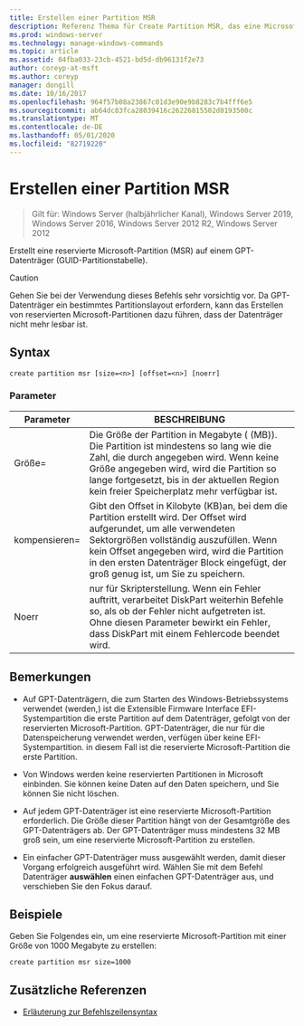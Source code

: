 ```yaml
---
title: Erstellen einer Partition MSR
description: Referenz Thema für Create Partition MSR, das eine Microsoft Reserved (MSR)-Partition auf einem GPT-Datenträger (GUID-Partitionstabelle) erstellt.
ms.prod: windows-server
ms.technology: manage-windows-commands
ms.topic: article
ms.assetid: 04fba033-23cb-4521-bd5d-db96131f2e73
author: coreyp-at-msft
ms.author: coreyp
manager: dongill
ms.date: 10/16/2017
ms.openlocfilehash: 964f57b08a23867c01d3e90e9b8283c7b4fff6e5
ms.sourcegitcommit: ab64dc83fca28039416c26226815502d0193500c
ms.translationtype: MT
ms.contentlocale: de-DE
ms.lasthandoff: 05/01/2020
ms.locfileid: "82719220"
---
```

# <a name="create-partition-msr"></a>Erstellen einer Partition MSR

> Gilt für: Windows Server (halbjährlicher Kanal), Windows Server 2019, Windows Server 2016, Windows Server 2012 R2, Windows Server 2012

Erstellt eine reservierte Microsoft-Partition (MSR) auf einem GPT-Datenträger (GUID-Partitionstabelle).
  
> [!CAUTION]  
> Gehen Sie bei der Verwendung dieses Befehls sehr vorsichtig vor. Da GPT-Datenträger ein bestimmtes Partitionslayout erfordern, kann das Erstellen von reservierten Microsoft-Partitionen dazu führen, dass der Datenträger nicht mehr lesbar ist.
  
## <a name="syntax"></a>Syntax  
  
```  
create partition msr [size=<n>] [offset=<n>] [noerr]  
```  
  
### <a name="parameters"></a>Parameter  
  
|  Parameter  |                                                                                                                         BESCHREIBUNG                                                                                                                         |
|-------------|-------------------------------------------------------------------------------------------------------------------------------------------------------------------------------------------------------------------------------------------------------------|
|  Größe\=<n>  |               Die Größe der Partition in Megabyte ( \(MB\)). Die Partition ist mindestens so lang wie die Zahl, die durch <n>angegeben wird. Wenn keine Größe angegeben wird, wird die Partition so lange fortgesetzt, bis in der aktuellen Region kein freier Speicherplatz mehr verfügbar ist.               |
| kompensieren\=<n> | Gibt den Offset in Kilobyte \(KB\)an, bei dem die Partition erstellt wird. Der Offset wird aufgerundet, um alle verwendeten Sektorgrößen vollständig auszufüllen. Wenn kein Offset angegeben wird, wird die Partition in den ersten Datenträger Block eingefügt, der groß genug ist, um Sie zu speichern. |
|    Noerr    |                            nur für Skripterstellung. Wenn ein Fehler auftritt, verarbeitet DiskPart weiterhin Befehle so, als ob der Fehler nicht aufgetreten ist. Ohne diesen Parameter bewirkt ein Fehler, dass DiskPart mit einem Fehlercode beendet wird.                             |
  
## <a name="remarks"></a>Bemerkungen  
  
-   Auf GPT-Datenträgern, die zum Starten des Windows-Betriebssystems verwendet \(werden,\) ist die Extensible Firmware Interface EFI-Systempartition die erste Partition auf dem Datenträger, gefolgt von der reservierten Microsoft-Partition. GPT-Datenträger, die nur für die Datenspeicherung verwendet werden, verfügen über keine EFI-Systempartition. in diesem Fall ist die reservierte Microsoft-Partition die erste Partition.  
  
-   Von Windows werden keine reservierten Partitionen in Microsoft einbinden. Sie können keine Daten auf den Daten speichern, und Sie können Sie nicht löschen.  
  
-   Auf jedem GPT-Datenträger ist eine reservierte Microsoft-Partition erforderlich. Die Größe dieser Partition hängt von der Gesamtgröße des GPT-Datenträgers ab. Der GPT-Datenträger muss mindestens 32 MB groß sein, um eine reservierte Microsoft-Partition zu erstellen.  
  
-   Ein einfacher GPT-Datenträger muss ausgewählt werden, damit dieser Vorgang erfolgreich ausgeführt wird. Wählen Sie mit dem Befehl Datenträger **auswählen** einen einfachen GPT-Datenträger aus, und verschieben Sie den Fokus darauf.  
  
## <a name="examples"></a>Beispiele  
Geben Sie Folgendes ein, um eine reservierte Microsoft-Partition mit einer Größe von 1000 Megabyte zu erstellen:  
  
```  
create partition msr size=1000  
```  
  
## <a name="additional-references"></a>Zusätzliche Referenzen  
- [Erläuterung zur Befehlszeilensyntax](command-line-syntax-key.md)  
  

  

